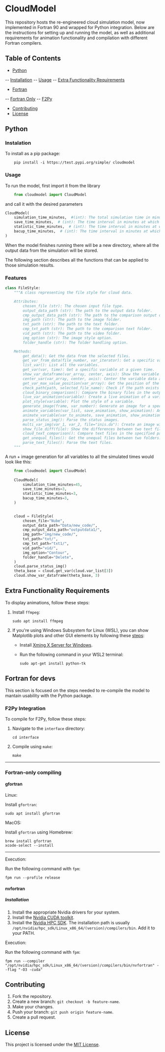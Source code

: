 # CloudModel

This repository hosts the re-engineered cloud simulation model, now implemented in Fortran 90 and wrapped for Python integration. Below are the instructions for setting up and running the model, as well as additional requirements for animation functionality and compilation with different Fortran compilers.

## Table of Contents

- [Python](#python)

-- [Installation](#instalation)
-- [Usage](#usage)
-- [Extra Functionality Requirements](#extra-functionality-requirements)

- [Fortran](#fortran-for-devs)

-- [Fortran Only](#fortran-only-compiling)
-- [F2Py](#f2py-integration)

- [Contributing](#contributing)
- [License](#license)

## Python

### Instalation

To install as a pip package:

```console
    pip install -i https://test.pypi.org/simple/ cloudmodel
```

### Usage

To run the model, first import it from the library

```python
    from cloudmodel import CloudModel
```

and call it with the desired parameters

```python
CloudModel(
    simulation_time_minutes,  #(int): The total simulation time in minutes.
    save_time_minutes,  # (int): The time interval in minutes at which the model state is saved.
    statistic_time_minutes,  # (int): The time interval in minutes at which statistics are calculated.
    bacup_time_minutes,  # (int): The time interval in minutes at which backups are created.
)
```

When the model finishes running there will be a new directory, where all the output data from the simulation will be stored.

The following section describes all the functions that can be applied to those simulation results.

### Features

```python
class FileStyle:
    """A class representing the file style for cloud data.

    Attributes:
        chosen_file (str): The chosen input file type.
        output_data_path (str): The path to the output data folder.
        cmp_output_data_path (str): The path to the comparison output data folder.
        img_path (str): The path to the image folder.
        txt_path (str): The path to the text folder.
        cmp_txt_path (str): The path to the comparison text folder.
        vid_path (str): The path to the video folder.
        img_option (str): The image style option.
        folder_handle (str): The folder handling option.

    Methods:
        get_data(): Get the data from the selected files.
        get_var_from_data(file_number, var_iterator): Get a specific variable from the data.
        list_var(): List all the variables.
        get_var(var, time): Get a specific variable at a given time.
        show_var_dataframe(var_array, center, axis): Show the variable data as a DataFrame.
        center_var(var_array, center, axis): Center the variable data along a specific axis.
        get_var_max_value_position(var_array): Get the position of the maximum value in the variable data.
        check_path(path, selected_file_name): Check if the path exists and create it if necessary.
        cloud_binary_comparison(): Compare the binary files in the output data and comparison output data folders.
        live_var_animation(variable): Create a live animation of a variable.
        plot_style(variable): Plot the style of a variable.
        generate_image(frame, var_number): Generate an image for a specific frame and variable.
        animate_variables(var_list, save_animation, show_animation): Animate multiple variables.
        animate_variable(var_to_animate, save_animation, show_animation, check_path): Animate a specific variable.
        parse_status_img(): Parse the status images.
        multi_var_img(var_1, var_2, file="inis.da"): Create an image with multiple variables.
        show_file_diff(file): Show the differences between two text files.
        cloud_text_comparison(): Compare text files in the specified paths and display the differences, if any.
        get_unequal_files(): Get the unequal files between two folders.
        parse_text_files(): Parse the text files.
    """
```

A run + image generation for all variables to all the simulated times would look like this:

```python
    from cloudmodel import CloudModel
    
    CloudModel(
        simulation_time_minutes=45,
        save_time_minutes=3,
        statistic_time_minutes=3,
        bacup_time_minutes=3,
    )

    
    cloud = FileStyle(
        chosen_file="Nube",
        output_data_path="Data/new_code/",
        cmp_output_data_path="outputdata1/",
        img_path="img/new_code/",
        txt_path="txt/",
        cmp_txt_path="txt1/",
        vid_path="vid/",
        img_option="Contour",
        folder_handle="Delete",
    )
    cloud.parse_status_img()
    theta_base = cloud.get_var(cloud.var_list[3])
    cloud.show_var_dataframe(theta_base, 3)
```

## Extra Functionality Requirements

To display animations, follow these steps:

1. Install `ffmpeg`:

    ```console
    sudo apt install ffmpeg
    ```

2. If you're using Windows Subsystem for Linux (WSL), you can show Matplotlib plots and other GUI elements by following these [steps](https://stackoverflow.com/questions/43397162/show-matplotlib-plots-and-other-gui-in-ubuntu-wsl1-wsl2):
    - Install [Xming X Server for Windows](https://sourceforge.net/projects/xming/).
    - Run the following command in your WSL2 terminal:

      ```console
      sudo apt-get install python-tk
      ```

## Fortran for devs

This section is focused on the steps needed to re-compile the model to mantain usability with the Python package.

### F2Py Integration

To compile for F2Py, follow these steps:

1. Navigate to the `interface` directory:

    ```console
    cd interface
    ```

2. Compile using `make`:

    ```console
    make
    ```

---

### Fortran-only compiling

#### gfortran

Linux:

Install `gfortran`:

```console
sudo apt install gfortran
```

MacOS:

Install `gfortran` using Homebrew:

```console
brew install gfortran
xcode-select --install
```

---
Execution:

Run the following command with `fpm`:

```console
fpm run --profile release
```

#### nvfortran

##### Installation

1. Install the appropriate Nvidia drivers for your system.
2. Install the [Nvidia CUDA toolkit](https://developer.nvidia.com/cuda-toolkit).
3. Install the [Nvidia HPC SDK](https://developer.nvidia.com/nvidia-hpc-sdk-downloads). The installation path is usually `/opt/nvidia/hpc_sdk/Linux_x86_64/(version)/compilers/bin`. Add it to your PATH.

Execution:

Run the following command with `fpm`:

```console
fpm run --compiler "/opt/nvidia/hpc_sdk/Linux_x86_64/(version)/compilers/bin/nvfortran" --flag "-O3 -cuda"
```

## Contributing

1. Fork the repository.
2. Create a new branch: `git checkout -b feature-name`.
3. Make your changes.
4. Push your branch: `git push origin feature-name`.
5. Create a pull request.

## License

This project is licensed under the [MIT License](LICENSE).
